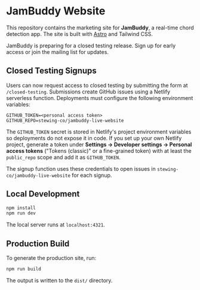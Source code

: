 # JamBuddy Website

This repository contains the marketing site for **JamBuddy**, a real-time chord detection app. The site is built with [Astro](https://astro.build/) and Tailwind CSS.

JamBuddy is preparing for a closed testing release. Sign up for early access or join the mailing list for updates.

## Closed Testing Signups

Users can now request access to closed testing by submitting the form at
`/closed-testing`. Submissions create GitHub issues using a Netlify serverless
function. Deployments must configure the following environment variables:

```
GITHUB_TOKEN=<personal access token>
GITHUB_REPO=stewing-co/jambuddy-live-website
```

The `GITHUB_TOKEN` secret is stored in Netlify's project environment variables
so deployments do not expose it in code. If you set up your own Netlify project,
generate a token under **Settings → Developer settings → Personal access tokens**
("Tokens (classic)" or a fine-grained token) with at least the `public_repo`
scope and add it as `GITHUB_TOKEN`.

The signup function uses these credentials to open issues in
`stewing-co/jambuddy-live-website` for each signup.

## Local Development

```bash
npm install
npm run dev
```

The local server runs at `localhost:4321`.

## Production Build

To generate the production site, run:

```bash
npm run build
```

The output is written to the `dist/` directory.
